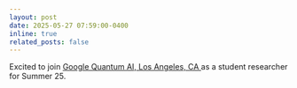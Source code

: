 ```yaml
---
layout: post
date: 2025-05-27 07:59:00-0400
inline: true
related_posts: false
---
```


Excited to join <a href="https://quantumai.google"> Google Quantum AI, Los Angeles, CA </a> as a student researcher for Summer 25.
